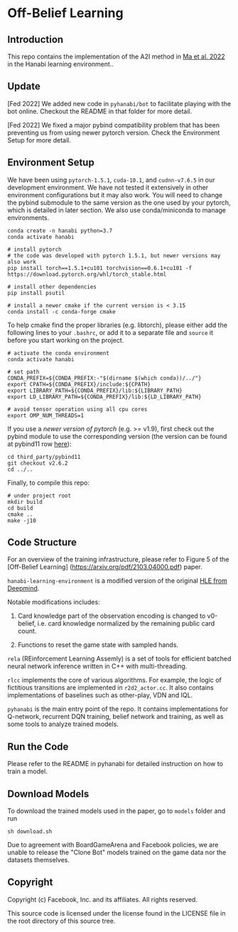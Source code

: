 # Off-Belief Learning

## Introduction

This repo contains the implementation of the A2I method in [Ma et al. 2022](https://arxiv.org/abs/2201.12658) in the Hanabi learning environment..

## Update

[Fed 2022] We added new code in `pyhanabi/bot` to facilitate playing with
the bot online. Checkout the README in that folder for more detail.

[Fed 2022] We fixed a major pybind compatibility problem that has been
preventing us from using newer pytorch version. Check the Environment Setup
for more detail.

## Environment Setup

We have been using `pytorch-1.5.1`, `cuda-10.1`, and `cudnn-v7.6.5` in
our development environment. We have not tested it extensively in
other environment configurations but it may also work. You will need
to change the pybind submodule to the same version as the one used by
your pytorch, which is detailed in later section. We also use
conda/miniconda to manage environments.

```shell
conda create -n hanabi python=3.7
conda activate hanabi

# install pytorch
# the code was developed with pytorch 1.5.1, but newer versions may also work
pip install torch==1.5.1+cu101 torchvision==0.6.1+cu101 -f https://download.pytorch.org/whl/torch_stable.html

# install other dependencies
pip install psutil

# install a newer cmake if the current version is < 3.15
conda install -c conda-forge cmake
```

To help cmake find the proper libraries (e.g. libtorch), please either
add the following lines to your `.bashrc`, or add it to a separate file
and `source` it before you start working on the project.

```shell
# activate the conda environment
conda activate hanabi

# set path
CONDA_PREFIX=${CONDA_PREFIX:-"$(dirname $(which conda))/../"}
export CPATH=${CONDA_PREFIX}/include:${CPATH}
export LIBRARY_PATH=${CONDA_PREFIX}/lib:${LIBRARY_PATH}
export LD_LIBRARY_PATH=${CONDA_PREFIX}/lib:${LD_LIBRARY_PATH}

# avoid tensor operation using all cpu cores
export OMP_NUM_THREADS=1
```

If you use a *newer version of pytorch* (e.g. >= v1.9), first check
out the pybind module to use the corresponding version (the
version can be found at pybind11 row [here](https://github.com/pytorch/pytorch/tree/master/third_party)):
```
cd third_party/pybind11
git checkout v2.6.2
cd ../..
```

Finally, to compile this repo:

```shell
# under project root
mkdir build
cd build
cmake ..
make -j10
```

## Code Structure

For an overview of the training infrastructure, please refer to Figure 5 of the
[Off-Belief Learning] (https://arxiv.org/pdf/2103.04000.pdf) paper.

`hanabi-learning-environment` is a modified version of the original
[HLE from Deepmind](https://github.com/deepmind/hanabi-learning-environment).

Notable modifications includes:

1) Card knowledge part of the observation encoding is changed to
v0-belief, i.e.  card knowledge normalized by the remaining public
card count.

2) Functions to reset the game state with sampled hands.

`rela` (REinforcement Learning Assemly) is a set of tools for
efficient batched neural network inference written in C++ with
multi-threading.

`rlcc` implements the core of various algorithms. For example, the
logic of fictitious transitions are implemented in `r2d2_actor.cc`.
It also contains implementations of baselines such as other-play, VDN
and IQL.

`pyhanabi` is the main entry point of the repo. It contains implementations for
Q-network, recurrent DQN training, belief network and training, as well as some tools
to analyze trained models.

## Run the Code

Please refer to the README in pyhanabi for detailed instruction on how to train a model.

## Download Models

To download the trained models used in the paper, go to `models` folder and run

```shell
sh download.sh
```

Due to agreement with BoardGameArena and Facebook policies, we are
unable to release the "Clone Bot" models trained on the game data nor
the datasets themselves.

## Copyright
Copyright (c) Facebook, Inc. and its affiliates. All rights reserved.

This source code is licensed under the license found in the LICENSE
file in the root directory of this source tree.
